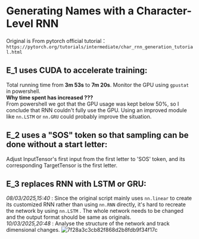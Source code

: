# Generating Names with a Character-Level RNN
 Original is From pytorch official tutorial：`https://pytorch.org/tutorials/intermediate/char_rnn_generation_tutorial.html`
## E_1 uses CUDA to accelerate training:  
Total running time from **3m 53s** to **7m 20s**. Monitor the GPU using `gpustat` in powershell.  
**Why time spent has increased ???**  
From powershell we got that the GPU usage was kept below 50%, so I conclude that RNN couldn't fully use the GPU. Using an improved module like `nn.LSTM` or `nn.GRU` could probably improve the situation. 
## E_2 uses a "SOS" token so that sampling can be done without a start letter:  
Adjust InputTensor's first input from the first letter to 'SOS' token, and its corresponding TargetTensor is the first letter. 
## E_3 replaces RNN with LSTM or GRU:
*08/03/2025,15:40* : Since the original script mainly uses `nn.linear` to create its customized RNN rather than using `nn.RNN` directly, it's hard to recreate the network by using `nn.LSTM` . The whole network needs to be changed and the output format should be same as originals.  
*10/03/2025,20:48* : Analyse the structure of the network and track dimensional changes.
![7f28a3c3cb82f868d2b8fdb9f34f17c](https://github.com/user-attachments/assets/0bf9833f-8ab3-44bc-b91d-77fa6b59c78d)


